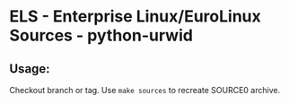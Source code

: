 # ELS - Enterprise Linux/EuroLinux Sources - python-urwid
 
## Usage:
  Checkout branch or tag. Use `make sources` to recreate  SOURCE0 archive.
